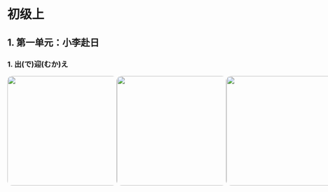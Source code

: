 # 初级上

## 1. 第一单元：小李赴日

### 1. 出(で)迎(むか)え

<div style="overflow-x: auto; white-space: nowrap; scroll-snap-type: x mandatory; border-radius: 10px; padding-bottom: 6px; display: flex; justify-content: flex-start; width: fit-content;">
    <img src="https://cdn.jsdelivr.net/gh/RonnieLee24/PicGo2@master/img/202510301744346.png" style="height:250px; border-radius:10px; display:inline-block; scroll-snap-align:center;">
    <img src="https://cdn.jsdelivr.net/gh/RonnieLee24/PicGo2@master/img/202510301745508.png" style="height:250px; border-radius:10px; display:inline-block; scroll-snap-align:center;">
    <img src="https://cdn.jsdelivr.net/gh/RonnieLee24/PicGo2@master/img/202510301745580.png" style="height:250px; border-radius:10px; display:inline-block; scroll-snap-align:center;">
    <img src="https://cdn.jsdelivr.net/gh/RonnieLee24/PicGo2@master/img/202510301746135.png" style="height:250px; border-radius:10px; display:inline-block; scroll-snap-align:center;">
    <img src="https://cdn.jsdelivr.net/gh/RonnieLee24/PicGo2@master/img/202510301734157.png" style="height:250px; border-radius:10px; display:inline-block; scroll-snap-align:center;">
    <img src="https://cdn.jsdelivr.net/gh/RonnieLee24/PicGo2@master/img/202510301734922.png" style="height:250px; border-radius:10px; display:inline-block; scroll-snap-align:center;">
</div>